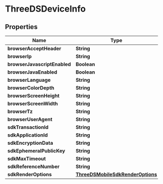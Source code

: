 

# ThreeDSDeviceInfo


## Properties

| Name | Type | Description | Notes |
|------------ | ------------- | ------------- | -------------|
|**browserAcceptHeader** | **String** |  |  [optional] |
|**browserIp** | **String** |  |  [optional] |
|**browserJavascriptEnabled** | **Boolean** |  |  [optional] |
|**browserJavaEnabled** | **Boolean** |  |  [optional] |
|**browserLanguage** | **String** |  |  [optional] |
|**browserColorDepth** | **String** |  |  [optional] |
|**browserScreenHeight** | **String** |  |  [optional] |
|**browserScreenWidth** | **String** |  |  [optional] |
|**browserTz** | **String** |  |  [optional] |
|**browserUserAgent** | **String** |  |  [optional] |
|**sdkTransactionId** | **String** |  |  [optional] |
|**sdkApplicationId** | **String** |  |  [optional] |
|**sdkEncryptionData** | **String** |  |  [optional] |
|**sdkEphemeralPublicKey** | **String** |  |  [optional] |
|**sdkMaxTimeout** | **String** |  |  [optional] |
|**sdkReferenceNumber** | **String** |  |  [optional] |
|**sdkRenderOptions** | [**ThreeDSMobileSdkRenderOptions**](ThreeDSMobileSdkRenderOptions.md) |  |  [optional] |



